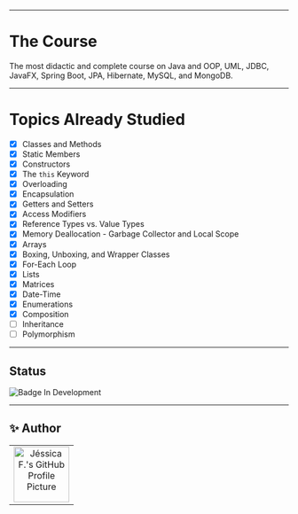 ___

# The Course

The most didactic and complete course on Java and OOP, UML, JDBC, JavaFX, Spring Boot, JPA, Hibernate, MySQL, and MongoDB.

---

# Topics Already Studied

- [x] Classes and Methods
- [x] Static Members
- [x] Constructors
- [x] The `this` Keyword
- [x] Overloading
- [x] Encapsulation
- [x] Getters and Setters
- [x] Access Modifiers
- [x] Reference Types vs. Value Types
- [x] Memory Deallocation - Garbage Collector and Local Scope
- [x] Arrays
- [x] Boxing, Unboxing, and Wrapper Classes
- [x] For-Each Loop
- [x] Lists
- [x] Matrices
- [x] Date-Time
- [x] Enumerations
- [x] Composition
- [ ] Inheritance
- [ ] Polymorphism

---

## Status

![Badge In Development](https://img.shields.io/static/v1?label=STATUS&message=IN%20DEVELOPMENT&color=FF69B4&style=for-the-badge)

___

## ✨ Author

<table>
  <tr>
    <td align="center">
      <a href="https://github.com/jessrbl">
        <img src="https://avatars3.githubusercontent.com/jessrbl" width="100px;" alt="Jéssica F.'s GitHub Profile Picture"/><br>
        <sub>
